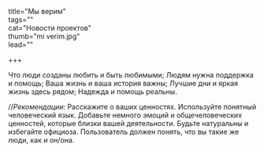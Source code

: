 title="Мы верим"  
tags=""  
cat="Новости проектов"  
thumb="mi verim.jpg"  
lead=""

+++

Что люди созданы любить и быть любимыми; Людям нужна поддержка и помощь; Ваша жизнь и ваша история важны; Лучшие дни и яркая жизнь здесь рядом; Надежда и помощь реальны.

//_Рекомендации:_ Расскажите о ваших ценностях. Используйте понятный человеческий язык. Добавьте немного эмоций и общечеловеческих ценностей, которые близки вашей деятельности. Будьте натуральны и избегайте официоза. Пользователь должен понять, что вы такие же люди, как и он/она.
